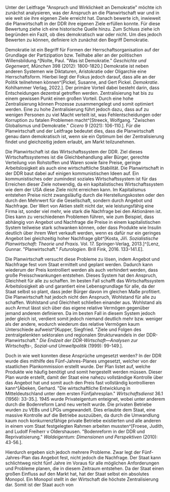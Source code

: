 Unter der Leitfrage "Anspruch und Wirklichkeit an Demokratie" möchte ich zunächst analysieren, was der Anspruch an die Planwirtschaft war und in wie weit sie ihre eigenen Ziele erreicht hat. Danach bewerte ich, inwieweit die Planwirtschaft in der DDR ihre eigenen Ziele erfüllen konnte. Für diese Bewertung ziehe ich eine historische Quelle hinzu. Zum Schluss ziehe ich begründen ein Fazit, ob dies demokratisch war oder nicht. Um dies jedoch Bewerten zu können, definiere ich zunächst den Begriff Demokratie.

Demokratie ist ein Begriff für Formen der Herrschaftsorganisation auf der Grundlage der Partizipation bzw. Teilhabe aller an der politischen Willensbildung.^[Nolte, Paul. "Was ist Demokratie." _Geschichte und Gegenwart, München_ 398 (2012): 1800-1820.] Demokratie ist neben anderen Systemen wie Diktaturen, Aristokratie oder Oligarchie eine Herrschaftsform. Hierbei liegt der Fokus jedoch darauf, dass alle an der Politik teilnehmen können^[Pickel, Susanne, and Gert Pickel. _Demokratie_. Kohlhammer Verlag, 2022.]. Der primäre Vorteil dabei besteht darin, dass Entscheidungen dezentral getroffen werden. Zentralisierung hat bis zu einem gewissen Punkt einen großen Vorteil. Durch eine hohe Zentralisierung können Prozesse zusammengelegt und somit optimiert werden. Eine zu hohe Zentralisierung führt jedoch dazu, dass auf zu wenigen Personen zu viel Macht verteilt ist, was Fehlentscheidungen oder Korruption zu fatalen Problemen macht^[Streeck, Wolfgang. "Zwischen Globalismus und Demokratie." _Cicero_ 9 (2021): 106-110.]. Für die Planwirtschaft und der Leitfrage bedeutet dies, dass die Planwirtschaft genau dann demokratisch ist, wenn sie ein Optimum bei der Zentralisierung findet und gleichzeitig jedem erlaubt, am Markt teilzunehmen.

Die Planwirtschaft ist das Wirtschaftssystem der DDR. Ziel dieses Wirtschaftssystemes ist die Gleichbehandlung aller Bürger, gerechte Verteilung von Rohstoffen und Waren sowie faire Preise, geringe Arbeitslosigkeit als auch eine wirtschaftliche Stabilität. Die Planwirtschaft in der DDR baut dabei auf einigen kommunistischen Ideen auf. Ein kommunistisches oder zumindest soziales Wirtschaftssystem ist für das Erreichen dieser Ziele notwendig, da ein kapitalistisches Wirtschaftssystem wie dem der USA diese Ziele nicht erreichen kann. Im Kapitalismus entstehen Preise nicht zwangsläufig durch die Herstellungskosten oder den durch den Mehrwert für die Gesellschaft, sondern durch Angebot und Nachfrage. Der Wert von Aktien stellt nicht dar, wie leistungsfähig eine Firma ist, sonder viel mehr, wie stark die Nachfrage bei den Aktionären ist. Dies kann zu verschiedenen Problemen führen, wie zum Beispiel, dass abhängig von Angebot und Nachfrage die Preise in einem kapitalistischen System teilweise stark schwanken können, oder dass Produkte wie Insulin deutlich über ihrem Wert verkauft werden, wenn es dafür nur ein geringes Angebot bei gleichzeitig hoher Nachfrage gibt^[Kosta, Jiří. _Sozialistische Planwirtschaft: Theorie und Praxis_. Vol. 17. Springer-Verlag, 2013.]^[Lenz, Gunnar. "Planwirtschaft." _Futurologien_. Brill Fink, 2016. 133-141.E].

Die Planwirtschaft versucht diese Probleme zu lösen, indem Angebot und Nachfrage fest vom Staat ermittelt und geplant werden. Dadurch kann wiederum der Preis kontrolliert werden als auch verhindert werden, dass große Preisschwankungen entstehen. Dieses System hat den Anspruch, Gleichheit für alle zu schaffen. Im besten Fall schafft das Wirtschaftssystem Arbeitslosigkeit ab und garantiert eine Lebensgrundlage für alle, da der Staat selbst so plant, dass jeder Bürger davon im gleichen Maße profitiert. Die Planwirtschaft hat jedoch nicht den Anspruch, Wohlstand für alle zu schaffen. Wohlstand und Gleichheit schließen einander aus. Wohlstand als auch Armut lässt sich über das eigene relative Vermögen gegenüber jemand anderem definieren. Da im besten Fall in diesem System jedoch jeder gleich ist, verdient somit jedoch niemand deutlich mehr bzw. weniger als der andere, wodurch wiederum das relative Vermögen kaum Unterschiede aufweist^[Kupper, Siegfried. "Ziele und Folgen des zentralgelenkten sektoralen und regionalen Strukturwandels in der DDR-Planwirtschaft." _Die Endzeit der DDR-Wirtschaft—Analysen zur Wirtschafts-, Sozial-und Umweltpolitik_ (1999): 99-149.].

Doch in wie weit konnten diese Ansprüche umgesetzt werden? In der DDR wurde dies mithilfe des Fünf-Jahres-Planes umgesetzt, welcher von der staatlichen Plankommission erstellt wurde. Der Plan listet auf, welche Produkte wie häufig benötigt und somit hergestellt werden müssen. Dieser Plan wurde erstellt, damit der Staat eine nahezu vollständige Kontrolle über das Angebot hat und somit auch den Preis fast vollständig kontrollieren kann^[Abeken, Gerhard. "Die wirtschaftliche Entwicklung in Mitteldeutschland unter dem ersten Fünfjahresplan." _Wirtschaftsdienst_ 36.1 (1956): 33-35.].
1945 wurde Privateigentum enteignet, wobei unter anderem durch die Bodenreform Land neu verteilt wurde. Die privaten Betriebe wurden zu VEBs und LPGs umgewandelt. Dies erlaubte dem Staat, eine massive Kontrolle auf die Betriebe auszuüben, da durch die Umwandlung kaum noch konkurrenzfähige private Betriebe existierten und alle anderen in einem vom Staat festgelegten Rahmen arbeiten mussten^[Froese, Judith, and Ludolf Freiherr v Oldershausen. "Bodenreform in der DDR und Reprivatisierung." _Waldeigentum: Dimensionen und Perspektiven_ (2010): 43-56.].

Hierdurch ergeben sich jedoch mehrere Probleme. Zwar legt der Fünf-Jahres-Plan das Angebot fest, nicht jedoch die Nachfrage. Der Staat kann schlichtweg nicht fünf Jahre im Voraus für alle möglichen Anforderungen und Probleme planen, die in diesem Zeitraum entstehen. Da der Staat einen großen Einfluss auf den Markt hat, hat der Staat selbst ein absolutes Monopol. Ein Monopol stellt in der Wirtschaft die höchste Zentralisierung dar. Somit ist der Staat auch von 
